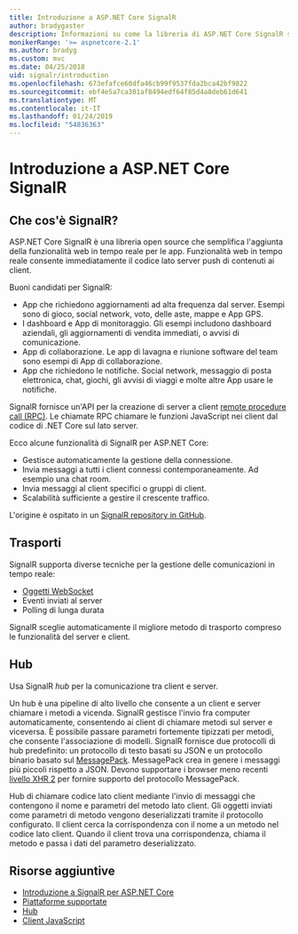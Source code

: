 ```yaml
---
title: Introduzione a ASP.NET Core SignalR
author: bradygaster
description: Informazioni su come la libreria di ASP.NET Core SignalR semplifica l'aggiunta di funzionalità in tempo reale per le app.
monikerRange: '>= aspnetcore-2.1'
ms.author: bradyg
ms.custom: mvc
ms.date: 04/25/2018
uid: signalr/introduction
ms.openlocfilehash: 673efafce60dfa46cb99f9537fda2bca42bf9822
ms.sourcegitcommit: ebf4e5a7ca301af8494edf64f85d4a8deb61d641
ms.translationtype: MT
ms.contentlocale: it-IT
ms.lasthandoff: 01/24/2019
ms.locfileid: "54836363"
---
```

# <a name="introduction-to-aspnet-core-signalr"></a>Introduzione a ASP.NET Core SignalR

## <a name="what-is-signalr"></a>Che cos'è SignalR?

ASP.NET Core SignalR è una libreria open source che semplifica l'aggiunta della funzionalità web in tempo reale per le app. Funzionalità web in tempo reale consente immediatamente il codice lato server push di contenuti ai client.

Buoni candidati per SignalR:

* App che richiedono aggiornamenti ad alta frequenza dal server. Esempi sono di gioco, social network, voto, delle aste, mappe e App GPS.
* I dashboard e App di monitoraggio. Gli esempi includono dashboard aziendali, gli aggiornamenti di vendita immediati, o avvisi di comunicazione.
* App di collaborazione. Le app di lavagna e riunione software del team sono esempi di App di collaborazione.
* App che richiedono le notifiche. Social network, messaggio di posta elettronica, chat, giochi, gli avvisi di viaggi e molte altre App usare le notifiche.

SignalR fornisce un'API per la creazione di server a client [remote procedure call (RPC)](https://wikipedia.org/wiki/Remote_procedure_call). Le chiamate RPC chiamare le funzioni JavaScript nei client dal codice di .NET Core sul lato server.

Ecco alcune funzionalità di SignalR per ASP.NET Core:

* Gestisce automaticamente la gestione della connessione.
* Invia messaggi a tutti i client connessi contemporaneamente. Ad esempio una chat room.
* Invia messaggi al client specifici o gruppi di client.
* Scalabilità sufficiente a gestire il crescente traffico.

L'origine è ospitato in un [SignalR repository in GitHub](https://github.com/aspnet/AspNetCore/tree/master/src/SignalR).

## <a name="transports"></a>Trasporti

SignalR supporta diverse tecniche per la gestione delle comunicazioni in tempo reale:

* [Oggetti WebSocket](https://tools.ietf.org/html/rfc7118)
* Eventi inviati al server
* Polling di lunga durata

SignalR sceglie automaticamente il migliore metodo di trasporto compreso le funzionalità del server e client.

## <a name="hubs"></a>Hub

Usa SignalR *hub* per la comunicazione tra client e server.

Un hub è una pipeline di alto livello che consente a un client e server chiamare i metodi a vicenda. SignalR gestisce l'invio fra computer automaticamente, consentendo ai client di chiamare metodi sul server e viceversa. È possibile passare parametri fortemente tipizzati per metodi, che consente l'associazione di modelli. SignalR fornisce due protocolli di hub predefinito: un protocollo di testo basati su JSON e un protocollo binario basato sul [MessagePack](https://msgpack.org/).  MessagePack crea in genere i messaggi più piccoli rispetto a JSON. Devono supportare i browser meno recenti [livello XHR 2](https://caniuse.com/#feat=xhr2) per fornire supporto del protocollo MessagePack.

Hub di chiamare codice lato client mediante l'invio di messaggi che contengono il nome e parametri del metodo lato client. Gli oggetti inviati come parametri di metodo vengono deserializzati tramite il protocollo configurato. Il client cerca la corrispondenza con il nome a un metodo nel codice lato client. Quando il client trova una corrispondenza, chiama il metodo e passa i dati del parametro deserializzato.

## <a name="additional-resources"></a>Risorse aggiuntive

* [Introduzione a SignalR per ASP.NET Core](xref:tutorials/signalr)
* [Piattaforme supportate](xref:signalr/supported-platforms)
* [Hub](xref:signalr/hubs)
* [Client JavaScript](xref:signalr/javascript-client)
